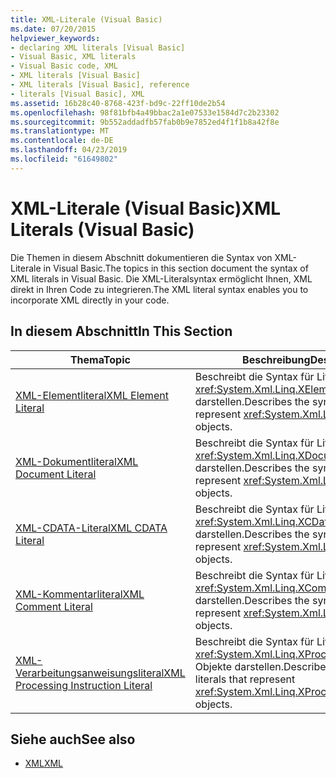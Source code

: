 ```yaml
---
title: XML-Literale (Visual Basic)
ms.date: 07/20/2015
helpviewer_keywords:
- declaring XML literals [Visual Basic]
- Visual Basic, XML literals
- Visual Basic code, XML
- XML literals [Visual Basic]
- XML literals [Visual Basic], reference
- literals [Visual Basic], XML
ms.assetid: 16b28c40-8768-423f-bd9c-22ff10de2b54
ms.openlocfilehash: 98f81bfb4a49bbac2a1e07533e1584d7c2b23302
ms.sourcegitcommit: 9b552addadfb57fab0b9e7852ed4f1f1b8a42f8e
ms.translationtype: MT
ms.contentlocale: de-DE
ms.lasthandoff: 04/23/2019
ms.locfileid: "61649802"
---
```

# <a name="xml-literals-visual-basic"></a><span data-ttu-id="6cbe4-102">XML-Literale (Visual Basic)</span><span class="sxs-lookup"><span data-stu-id="6cbe4-102">XML Literals (Visual Basic)</span></span>
<span data-ttu-id="6cbe4-103">Die Themen in diesem Abschnitt dokumentieren die Syntax von XML-Literale in Visual Basic.</span><span class="sxs-lookup"><span data-stu-id="6cbe4-103">The topics in this section document the syntax of XML literals in Visual Basic.</span></span> <span data-ttu-id="6cbe4-104">Die XML-Literalsyntax ermöglicht Ihnen, XML direkt in Ihren Code zu integrieren.</span><span class="sxs-lookup"><span data-stu-id="6cbe4-104">The XML literal syntax enables you to incorporate XML directly in your code.</span></span>  
  
## <a name="in-this-section"></a><span data-ttu-id="6cbe4-105">In diesem Abschnitt</span><span class="sxs-lookup"><span data-stu-id="6cbe4-105">In This Section</span></span>  
  
|<span data-ttu-id="6cbe4-106">Thema</span><span class="sxs-lookup"><span data-stu-id="6cbe4-106">Topic</span></span>|<span data-ttu-id="6cbe4-107">Beschreibung</span><span class="sxs-lookup"><span data-stu-id="6cbe4-107">Description</span></span>|  
|-----------|-----------------|  
|[<span data-ttu-id="6cbe4-108">XML-Elementliteral</span><span class="sxs-lookup"><span data-stu-id="6cbe4-108">XML Element Literal</span></span>](../../../visual-basic/language-reference/xml-literals/xml-element-literal.md)|<span data-ttu-id="6cbe4-109">Beschreibt die Syntax für Literale, die <xref:System.Xml.Linq.XElement>-Objekte darstellen.</span><span class="sxs-lookup"><span data-stu-id="6cbe4-109">Describes the syntax for literals that represent <xref:System.Xml.Linq.XElement> objects.</span></span>|  
|[<span data-ttu-id="6cbe4-110">XML-Dokumentliteral</span><span class="sxs-lookup"><span data-stu-id="6cbe4-110">XML Document Literal</span></span>](../../../visual-basic/language-reference/xml-literals/xml-document-literal.md)|<span data-ttu-id="6cbe4-111">Beschreibt die Syntax für Literale, die <xref:System.Xml.Linq.XDocument>-Objekte darstellen.</span><span class="sxs-lookup"><span data-stu-id="6cbe4-111">Describes the syntax for literals that represent <xref:System.Xml.Linq.XDocument> objects.</span></span>|  
|[<span data-ttu-id="6cbe4-112">XML-CDATA-Literal</span><span class="sxs-lookup"><span data-stu-id="6cbe4-112">XML CDATA Literal</span></span>](../../../visual-basic/language-reference/xml-literals/xml-cdata-literal.md)|<span data-ttu-id="6cbe4-113">Beschreibt die Syntax für Literale, die <xref:System.Xml.Linq.XCData>-Objekte darstellen.</span><span class="sxs-lookup"><span data-stu-id="6cbe4-113">Describes the syntax for literals that represent <xref:System.Xml.Linq.XCData> objects.</span></span>|  
|[<span data-ttu-id="6cbe4-114">XML-Kommentarliteral</span><span class="sxs-lookup"><span data-stu-id="6cbe4-114">XML Comment Literal</span></span>](../../../visual-basic/language-reference/xml-literals/xml-comment-literal.md)|<span data-ttu-id="6cbe4-115">Beschreibt die Syntax für Literale, die <xref:System.Xml.Linq.XComment>-Objekte darstellen.</span><span class="sxs-lookup"><span data-stu-id="6cbe4-115">Describes the syntax for literals that represent <xref:System.Xml.Linq.XComment> objects.</span></span>|  
|[<span data-ttu-id="6cbe4-116">XML-Verarbeitungsanweisungsliteral</span><span class="sxs-lookup"><span data-stu-id="6cbe4-116">XML Processing Instruction Literal</span></span>](../../../visual-basic/language-reference/xml-literals/xml-processing-instruction-literal.md)|<span data-ttu-id="6cbe4-117">Beschreibt die Syntax für Literale, die <xref:System.Xml.Linq.XProcessingInstruction>-Objekte darstellen.</span><span class="sxs-lookup"><span data-stu-id="6cbe4-117">Describes the syntax for literals that represent <xref:System.Xml.Linq.XProcessingInstruction> objects.</span></span>|  
  
## <a name="see-also"></a><span data-ttu-id="6cbe4-118">Siehe auch</span><span class="sxs-lookup"><span data-stu-id="6cbe4-118">See also</span></span>

- [<span data-ttu-id="6cbe4-119">XML</span><span class="sxs-lookup"><span data-stu-id="6cbe4-119">XML</span></span>](../../../visual-basic/programming-guide/language-features/xml/index.md)
